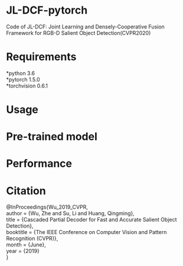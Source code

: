 # JL-DCF-pytorch

Code of JL-DCF: Joint Learning and Densely-Cooperative Fusion Framework for RGB-D Salient Object Detection(CVPR2020)
# Requirements
*python 3.6 <br>
*pytorch 1.5.0 <br>
*torchvision 0.6.1 <br>
# Usage

# Pre-trained model

# Performance


# Citation
@InProceedings{Wu_2019_CVPR,<br>
author = {Wu, Zhe and Su, Li and Huang, Qingming},<br>
title = {Cascaded Partial Decoder for Fast and Accurate Salient Object Detection},<br>
booktitle = {The IEEE Conference on Computer Vision and Pattern Recognition (CVPR)},<br>
month = {June},<br>
year = {2019}<br>
}
